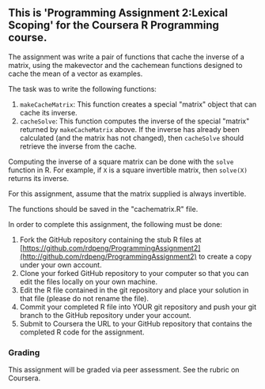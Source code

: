 ## This is 'Programming Assignment 2:Lexical Scoping' for the Coursera R Programming course.

The assignment was write a pair of functions that cache the inverse of a matrix, using the makevector and the cachemean functions designed to cache the mean of a vector as examples.

The task was to write the following functions:

1.  `makeCacheMatrix`: This function creates a special "matrix" object that can cache its inverse.
2.  `cacheSolve`: This function computes the inverse of the special "matrix" returned by `makeCacheMatrix` above. If the inverse has already been calculated (and the matrix has not changed), then `cacheSolve` should retrieve the inverse from the cache.

Computing the inverse of a square matrix can be done with the `solve` function in R. For example, if `X` is a square invertible matrix, then `solve(X)` returns its inverse.

For this assignment, assume that the matrix supplied is always
invertible.

The functions should be saved in the "cachematrix.R" file.

In order to complete this assignment, the following must be done:

1.  Fork the GitHub repository containing the stub R files at [https://github.com/rdpeng/ProgrammingAssignment2](http://github.com/rdpeng/ProgrammingAssignment2) to create a copy under your own account.
2.  Clone your forked GitHub repository to your computer so that you can edit the files locally on your own machine.
3.  Edit the R file contained in the git repository and place your solution in that file (please do not rename the file).
4.  Commit your completed R file into YOUR git repository and push your git branch to the GitHub repository under your account.
5.  Submit to Coursera the URL to your GitHub repository that contains the completed R code for the assignment.

### Grading

This assignment will be graded via peer assessment.  See the rubric on Coursera.
